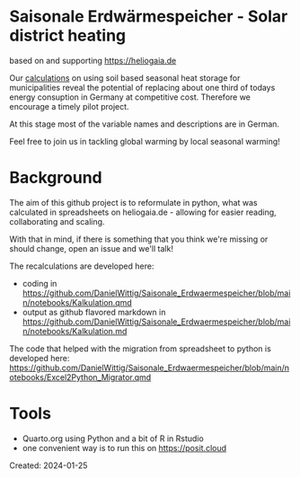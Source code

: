 # Saisonale Erdwärmespeicher - Solar district heating 

based on and supporting https://heliogaia.de

Our [calculations](https://github.com/DanielWittig/Saisonale_Erdwaermespeicher/blob/main/notebooks/Kalkulation.md) on using soil based seasonal heat storage for municipalities reveal the potential of replacing about one third of todays energy consuption in Germany at competitive cost. Therefore we encourage a timely pilot project.

At this stage most of the variable names and descriptions are in German. 

Feel free to join us in tackling global warming by local seasonal warming!

# Background

The aim of this github project is to reformulate in python, what was calculated in spreadsheets on heliogaia.de - allowing for easier reading, collaborating and scaling.

With that in mind, if there is something that you think we're missing or should change, open an issue and we'll talk!

The recalculations are developed here:
* coding in https://github.com/DanielWittig/Saisonale_Erdwaermespeicher/blob/main/notebooks/Kalkulation.qmd
* output as github flavored markdown in https://github.com/DanielWittig/Saisonale_Erdwaermespeicher/blob/main/notebooks/Kalkulation.md

The code that helped with the migration from spreadsheet to python is developed here:
https://github.com/DanielWittig/Saisonale_Erdwaermespeicher/blob/main/notebooks/Excel2Python_Migrator.qmd

# Tools

* Quarto.org using Python and a bit of R in Rstudio
* one convenient way is to run this on https://posit.cloud

Created: 2024-01-25